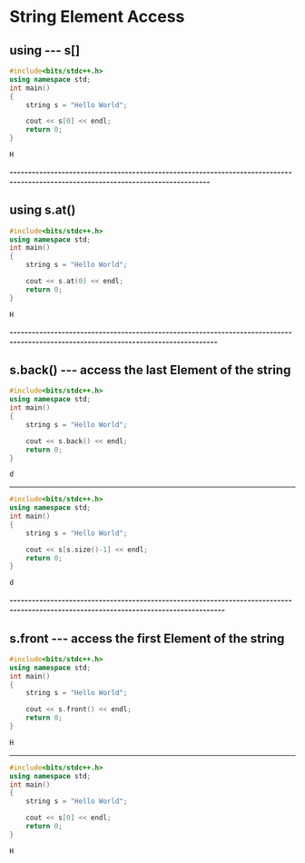 # String Element Access

## using --- s[]
```c++
#include<bits/stdc++.h>
using namespace std;
int main()
{
    string s = "Hello World";

    cout << s[0] << endl;
    return 0;
}
```
```bash
H
```

**----------------------------------------------------------------------------------------------------------------------------------**

## using s.at()
```c++
#include<bits/stdc++.h>
using namespace std;
int main()
{
    string s = "Hello World";

    cout << s.at(0) << endl;
    return 0;
}
```
```bash
H
```

**------------------------------------------------------------------------------------------------------------------------------------**

## s.back() --- access the last Element of the string
```c++
#include<bits/stdc++.h>
using namespace std;
int main()
{
    string s = "Hello World";

    cout << s.back() << endl;
    return 0;
}
```
```bash
d
```

---------------------------------------------------------------------------------------------------------------------------------

```c++
#include<bits/stdc++.h>
using namespace std;
int main()
{
    string s = "Hello World";

    cout << s[s.size()-1] << endl;
    return 0;
}
```
```bash
d
```

**--------------------------------------------------------------------------------------------------------------------------------------**

## s.front --- access the first Element of the string
```c++
#include<bits/stdc++.h>
using namespace std;
int main()
{
    string s = "Hello World";

    cout << s.front() << endl;
    return 0;
}
```
```bash
H
```

----------------------------------------------------------------------------------------------------------------------------------

```c++
#include<bits/stdc++.h>
using namespace std;
int main()
{
    string s = "Hello World";

    cout << s[0] << endl;
    return 0;
}
```
```bash
H
```